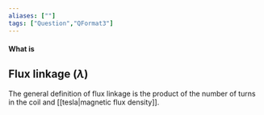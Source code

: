 ```yaml
---
aliases: [""]
tags: ["Question","QFormat3"]
---
```


#### What is
## Flux linkage ($\lambda$)
The general definition of flux linkage is the product of the number of turns in the coil and [[tesla|magnetic flux density]].
